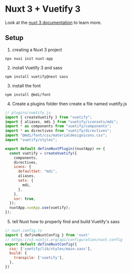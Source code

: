 # Nuxt 3 + Vuetify 3

Look at the [nuxt 3 documentation](https://v3.nuxtjs.org) to learn more.

## Setup

1. creating a Nuxt 3 project
```
npx nuxi init nuxt-app
```

2. install Vuetify 3 and sass
```
npm install vuetify@next sass
```
3. install the font
```
npm install @mdi/font
```

4. Create a plugins folder then create a file named vuetify.js
```js
// plugins/vuetify.js
import { createVuetify } from "vuetify";
import { aliases, mdi } from "vuetify/iconsets/mdi";
import * as components from "vuetify/components";
import * as directives from "vuetify/directives";
import "@mdi/font/css/materialdesignicons.css";
import "vuetify/styles";

export default defineNuxtPlugin((nuxtApp) => {
  const vuetify = createVuetify({
    components,
    directives,
    icons: {
      defaultSet: "mdi",
      aliases,
      sets: {
        mdi,
      },
    },
    ssr: true,
  });
  nuxtApp.vueApp.use(vuetify);
});
```

5. tell Nuxt how to properly find and build Vuetify's sass
```js
// nuxt.config.ts
import { defineNuxtConfig } from 'nuxt'
// https://v3.nuxtjs.org/api/configuration/nuxt.config
export default defineNuxtConfig({
  css: ['vuetify/lib/styles/main.sass'],
  build: {
    transpile: ['vuetify'],
  },
})
```

